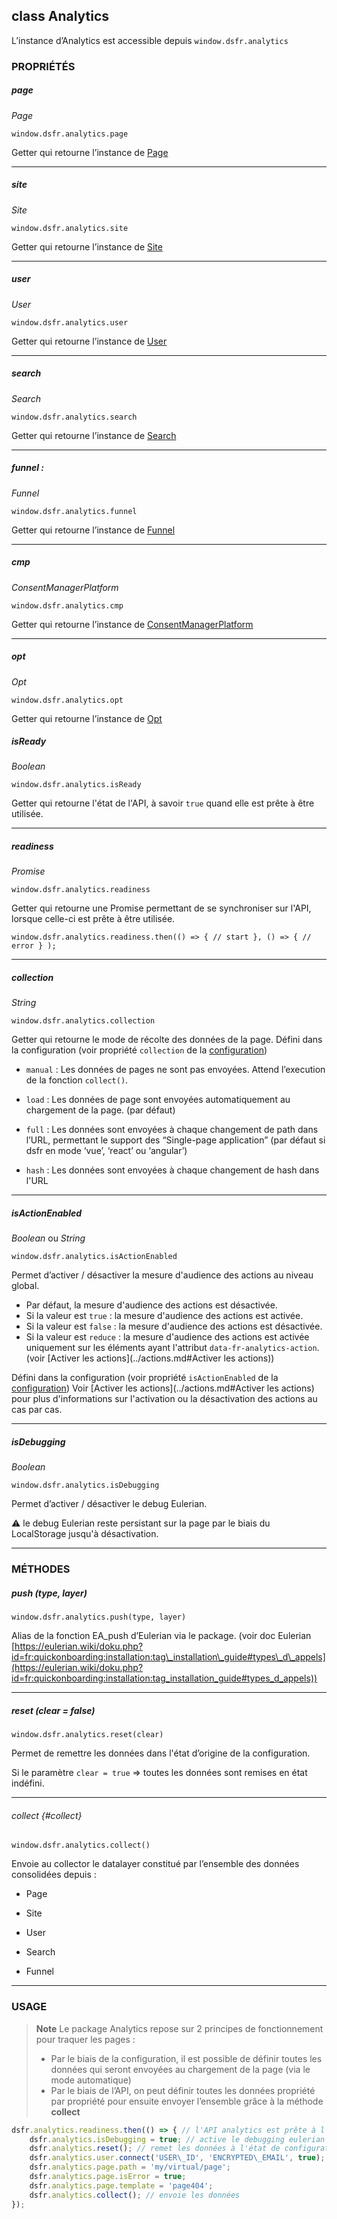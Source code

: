 ## class Analytics

L’instance d’Analytics est accessible depuis `window.dsfr.analytics`

### PROPRIÉTÉS

##### page

_Page_

`window.dsfr.analytics.page`

Getter qui retourne l’instance de [Page](page.md)

* * *

##### site

_Site_

`window.dsfr.analytics.site`

Getter qui retourne l’instance de [Site](site.md)

* * *

##### user

_User_

`window.dsfr.analytics.user`

Getter qui retourne l’instance de [User](user.md)

* * *


##### search

_Search_

`window.dsfr.analytics.search`

Getter qui retourne l’instance de [Search](search.md)

* * *

##### funnel :

_Funnel_

`window.dsfr.analytics.funnel`

Getter qui retourne l’instance de [Funnel](funnel.md)

* * *

##### cmp

_ConsentManagerPlatform_

`window.dsfr.analytics.cmp`

Getter qui retourne l’instance de [ConsentManagerPlatform](cmp.md)

* * *

##### opt

_Opt_

`window.dsfr.analytics.opt`

Getter qui retourne l’instance de [Opt](opt.md)

##### isReady

_Boolean_

`window.dsfr.analytics.isReady`

Getter qui retourne l'état de l'API, à savoir `true` quand elle est prête à être utilisée.

* * *

##### readiness

_Promise_

`window.dsfr.analytics.readiness`

Getter qui retourne une Promise permettant de se synchroniser sur l'API, lorsque celle-ci est prête à être utilisée.

    window.dsfr.analytics.readiness.then(() => { // start }, () => { // error } );

* * *

##### collection

_String_

`window.dsfr.analytics.collection`

Getter qui retourne le mode de récolte des données de la page. Défini dans la configuration (voir propriété `collection` de la [configuration](../installation/configuration.md#collection))

* `manual` : Les données de pages ne sont pas envoyées. Attend l’execution de la fonction `collect()`.

* `load` : Les données de page sont envoyées automatiquement au chargement de la page. (par défaut)

* `full` : Les données sont envoyées à chaque changement de path dans l’URL, permettant le support des “Single-page
  application” (par défaut si dsfr en mode ‘vue’, ‘react’ ou ‘angular’)
  
* `hash` : Les données sont envoyées à chaque changement de hash dans l'URL

* * *

##### isActionEnabled

_Boolean_ ou _String_

`window.dsfr.analytics.isActionEnabled`

Permet d’activer / désactiver la mesure d'audience des actions au niveau global.

* Par défaut, la mesure d'audience des actions est désactivée.
* Si la valeur est `true` : la mesure d'audience des actions est activée.
* Si la valeur est `false` : la mesure d'audience des actions est désactivée.
* Si la valeur est `reduce` : la mesure d'audience des actions est activée uniquement sur les éléments ayant l'attribut `data-fr-analytics-action`. (voir [Activer les actions](../actions.md#Activer les actions))

Défini dans la configuration (voir propriété `isActionEnabled` de la [configuration](../installation/configuration.md))
Voir [Activer les actions](../actions.md#Activer les actions) pour plus d'informations sur l'activation ou la désactivation des actions au cas par cas.

* * *

##### isDebugging

_Boolean_

`window.dsfr.analytics.isDebugging`

Permet d’activer / désactiver le debug Eulerian.

⚠️ le debug Eulerian reste persistant sur la page par le biais du LocalStorage jusqu'à désactivation.

* * *

### MÉTHODES

##### push (type, layer)

`window.dsfr.analytics.push(type, layer)`

Alias de la fonction EA\_push d’Eulerian via le package. (voir doc Eulerian [https://eulerian.wiki/doku.php?id=fr:quickonboarding:installation:tag\_installation\_guide#types\_d\_appels](https://eulerian.wiki/doku.php?id=fr:quickonboarding:installation:tag_installation_guide#types_d_appels))

* * *

##### reset (clear = false)

`window.dsfr.analytics.reset(clear)`

Permet de remettre les données dans l'état d’origine de la configuration.

Si le paramètre `clear = true` => toutes les données sont remises en état indéfini.

* * *

###### collect {#collect}

`window.dsfr.analytics.collect()`

Envoie au collector le datalayer constitué par l’ensemble des données consolidées depuis :

* Page

* Site

* User

* Search

* Funnel

* * *

### USAGE

> **Note**
> Le package Analytics repose sur 2 principes de fonctionnement pour traquer les pages :
> * Par le biais de la configuration, il est possible de définir toutes les données qui seront envoyées au chargement de la page (via le mode automatique)
> * Par le biais de l’API, on peut définir toutes les données propriété par propriété pour ensuite envoyer l’ensemble grâce à la méthode **collect**


```javascript
dsfr.analytics.readiness.then(() => { // l'API analytics est prête à l'utilisation
    dsfr.analytics.isDebugging = true; // active le debugging eulerian
    dsfr.analytics.reset(); // remet les données à l'état de configuration
    dsfr.analytics.user.connect('USER\_ID', 'ENCRYPTED\_EMAIL', true);
    dsfr.analytics.page.path = 'my/virtual/page';
    dsfr.analytics.page.isError = true;
    dsfr.analytics.page.template = 'page404';
    dsfr.analytics.collect(); // envoie les données
});
```
